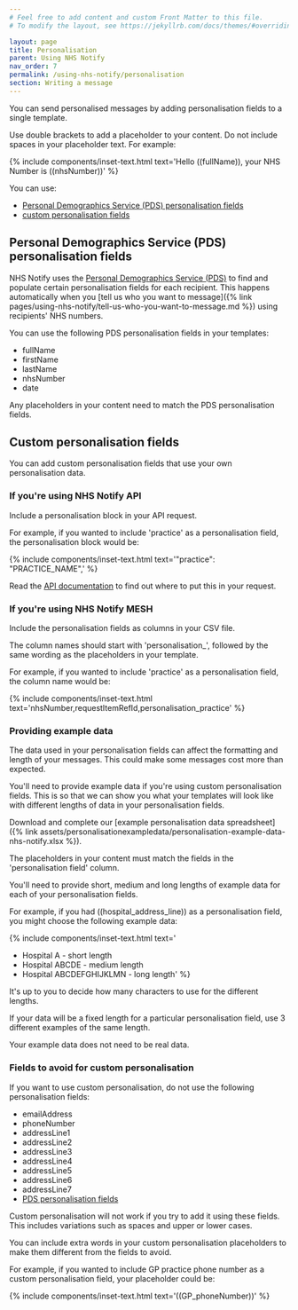 ```yaml
---
# Feel free to add content and custom Front Matter to this file.
# To modify the layout, see https://jekyllrb.com/docs/themes/#overriding-theme-defaults

layout: page
title: Personalisation
parent: Using NHS Notify
nav_order: 7
permalink: /using-nhs-notify/personalisation
section: Writing a message
---
```


You can send personalised messages by adding personalisation fields to a single template.

Use double brackets to add a placeholder to your content. Do not include spaces in your placeholder text. For example:

{% include components/inset-text.html
    text='Hello ((fullName)), your NHS Number is ((nhsNumber))'
%}

You can use:

- [Personal Demographics Service (PDS) personalisation fields](#personal-demographics-service-pds-personalisation-fields)<!-- markdownlint-disable-line -->
- [custom personalisation fields](#custom-personalisation-fields)

## Personal Demographics Service (PDS) personalisation fields

NHS Notify uses the [Personal Demographics Service (PDS)](https://digital.nhs.uk/services/personal-demographics-service) to find and populate certain personalisation fields for each recipient. This happens automatically when you [tell us who you want to message]({% link pages/using-nhs-notify/tell-us-who-you-want-to-message.md %}) using recipients' NHS numbers.

You can use the following PDS personalisation fields in your templates:

- fullName
- firstName
- lastName
- nhsNumber
- date

Any placeholders in your content need to match the PDS personalisation fields.

## Custom personalisation fields

You can add custom personalisation fields that use your own personalisation data.

### If you're using NHS Notify API

Include a personalisation block in your API request.

For example, if you wanted to include 'practice' as a personalisation field, the personalisation block would be:

{% include components/inset-text.html
text='"practice": "PRACTICE_NAME",'
%}

Read the [API documentation](https://digital.nhs.uk/developer/api-catalogue/nhs-notify#post-/v1/message-batches) to find out where to put this in your request.

### If you're using NHS Notify MESH

Include the personalisation fields as columns in your CSV file.

The column names should start with 'personalisation\_', followed by the same wording as the placeholders in your template.

For example, if you wanted to include 'practice' as a personalisation field, the column name would be:

{% include components/inset-text.html
    text='nhsNumber,requestItemRefId,personalisation_practice'
%}

### Providing example data

The data used in your personalisation fields can affect the formatting and length of your messages. This could make some messages cost more than expected.

You'll need to provide example data if you're using custom personalisation fields. This is so that we can show you what your templates will look like with different lengths of data in your personalisation fields.

Download and complete our [example personalisation data spreadsheet]({% link assets/personalisationexampledata/personalisation-example-data-nhs-notify.xlsx %}).

The placeholders in your content must match the fields in the 'personalisation field' column.

You'll need to provide short, medium and long lengths of example data for each of your personalisation fields.

For example, if you had ((hospital_address_line)) as a personalisation field, you might choose the following example data:

{% include components/inset-text.html
text='

- Hospital A - short length
- Hospital ABCDE - medium length
- Hospital ABCDEFGHIJKLMN - long length'
  %}

It's up to you to decide how many characters to use for the different lengths.

If your data will be a fixed length for a particular personalisation field, use 3 different examples of the same length.

Your example data does not need to be real data.

### Fields to avoid for custom personalisation

If you want to use custom personalisation, do not use the following personalisation fields:

- emailAddress
- phoneNumber
- addressLine1
- addressLine2
- addressLine3
- addressLine4
- addressLine5
- addressLine6
- addressLine7
- [PDS personalisation fields](#personal-demographics-service-pds-personalisation-fields)

Custom personalisation will not work if you try to add it using these fields. This includes variations such as spaces and upper or lower cases.

You can include extra words in your custom personalisation placeholders to make them different from the fields to avoid.

For example, if you wanted to include GP practice phone number as a custom personalisation field, your placeholder could be:

{% include components/inset-text.html
    text='((GP_phoneNumber))'
%}
